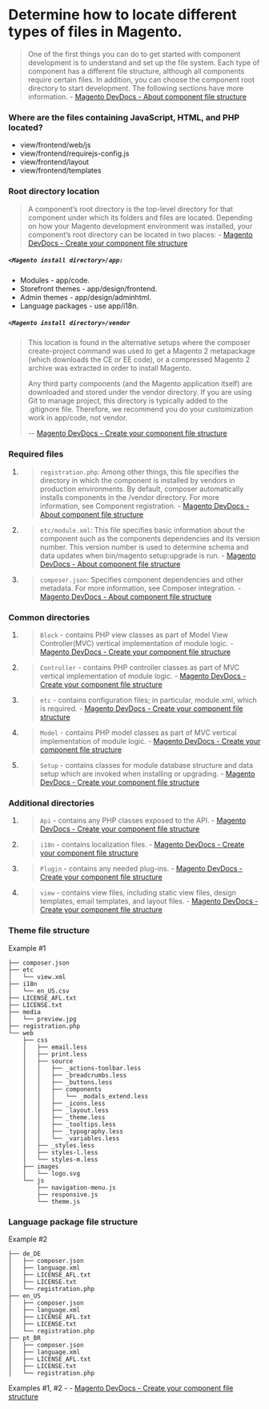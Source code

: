 # Determine how to locate different types of files in Magento.

>One of the first things you can do to get started with component development is to understand and set up the file system. Each type of component has a different file structure, although all components require certain files.
In addition, you can choose the component root directory to start development. The following sections have more information. - [Magento DevDocs - About component file structure](https://devdocs.magento.com/guides/v2.2/extension-dev-guide/prepare/prepare_file-str.html)

### Where are the files containing JavaScript, HTML, and PHP located?
- view/frontend/web/js
- view/frontend/requirejs-config.js
- view/frontend/layout
- view/frontend/templates

### Root directory location

>A component’s root directory is the top-level directory for that component under which its folders and files are located. Depending on how your Magento development environment was installed, your component’s root directory can be located in two places: - [Magento DevDocs - Create your component file structure](https://devdocs.magento.com/guides/v2.2/extension-dev-guide/build/module-file-structure.html)

##### `<Magento install directory>/app:` 
* Modules - app/code.
* Storefront themes - app/design/frontend.
* Admin themes - app/design/adminhtml.
* Language packages - use app/i18n.

##### `<Magento install directory>/vendor`

>This location is found in the alternative setups where the composer create-project command was used to get a Magento 2 metapackage (which downloads the CE or EE code), or a compressed Magento 2 archive was extracted in order to install Magento.
>
>Any third party components (and the Magento application itself) are downloaded and stored under the vendor directory. If you are using Git to manage project, this directory is typically added to the .gitignore file. Therefore, we recommend you do your customization work in app/code, not vendor.
>
> -- [Magento DevDocs - Create your component file structure](https://devdocs.magento.com/guides/v2.2/extension-dev-guide/build/module-file-structure.html)

### Required files

1. >`registration.php`: Among other things, this file specifies the directory in which the component is installed by vendors in production environments. By default, composer automatically installs components in the <Magento root dir>/vendor directory. For more information, see Component registration. - [Magento DevDocs - About component file structure](https://devdocs.magento.com/guides/v2.2/extension-dev-guide/prepare/prepare_file-str.html)
2. >`etc/module.xml`: This file specifies basic information about the component such as the components dependencies and its version number. This version number is used to determine schema and data updates when bin/magento setup:upgrade is run. - [Magento DevDocs - About component file structure](https://devdocs.magento.com/guides/v2.2/extension-dev-guide/prepare/prepare_file-str.html)
3. >`composer.json`: Specifies component dependencies and other metadata. For more information, see Composer integration. - [Magento DevDocs - About component file structure](https://devdocs.magento.com/guides/v2.2/extension-dev-guide/prepare/prepare_file-str.html)

### Common directories

1. >`Block` - contains PHP view classes as part of Model View Controller(MVC) vertical implementation of module logic. - [Magento DevDocs - Create your component file structure](https://devdocs.magento.com/guides/v2.2/extension-dev-guide/build/module-file-structure.html)
1. >`Controller` - contains PHP controller classes as part of MVC vertical implementation of module logic. - [Magento DevDocs - Create your component file structure](https://devdocs.magento.com/guides/v2.2/extension-dev-guide/build/module-file-structure.html)
1. >`etc` - contains configuration files; in particular, module.xml, which is required. - [Magento DevDocs - Create your component file structure](https://devdocs.magento.com/guides/v2.2/extension-dev-guide/build/module-file-structure.html)
1. >`Model` - contains PHP model classes as part of MVC vertical implementation of module logic. - [Magento DevDocs - Create your component file structure](https://devdocs.magento.com/guides/v2.2/extension-dev-guide/build/module-file-structure.html)
1. >`Setup` -  contains classes for module database structure and data setup which are invoked when installing or upgrading. - [Magento DevDocs - Create your component file structure](https://devdocs.magento.com/guides/v2.2/extension-dev-guide/build/module-file-structure.html)

### Additional directories

1. >`Api` - contains any PHP classes exposed to the API. - [Magento DevDocs - Create your component file structure](https://devdocs.magento.com/guides/v2.2/extension-dev-guide/build/module-file-structure.html)
1. >`i18n` - contains localization files. - [Magento DevDocs - Create your component file structure](https://devdocs.magento.com/guides/v2.2/extension-dev-guide/build/module-file-structure.html)
1. >`Plugin` - contains any needed plug-ins. - [Magento DevDocs - Create your component file structure](https://devdocs.magento.com/guides/v2.2/extension-dev-guide/build/module-file-structure.html)
1. >`view` - contains view files, including static view files, design templates, email templates, and layout files. - [Magento DevDocs - Create your component file structure](https://devdocs.magento.com/guides/v2.2/extension-dev-guide/build/module-file-structure.html)

### Theme file structure
Example #1
```
├── composer.json
├── etc
│   └── view.xml
├── i18n
│   └── en_US.csv
├── LICENSE_AFL.txt
├── LICENSE.txt
├── media
│   └── preview.jpg
├── registration.php
└── web
    ├── css
    │   ├── email.less
    │   ├── print.less
    │   ├── source
    │   │   ├── _actions-toolbar.less
    │   │   ├── _breadcrumbs.less
    │   │   ├── _buttons.less
    │   │   ├── components
    │   │   │   └── _modals_extend.less
    │   │   ├── _icons.less
    │   │   ├── _layout.less
    │   │   ├── _theme.less
    │   │   ├── _tooltips.less
    │   │   ├── _typography.less
    │   │   └── _variables.less
    │   ├── _styles.less
    │   ├── styles-l.less
    │   └── styles-m.less
    ├── images
    │   └── logo.svg
    └── js
        ├── navigation-menu.js
        ├── responsive.js
        └── theme.js
```

### Language package file structure
Example #2
```
├── de_DE
│   ├── composer.json
│   ├── language.xml
│   ├── LICENSE_AFL.txt
│   ├── LICENSE.txt
│   └── registration.php
├── en_US
│   ├── composer.json
│   ├── language.xml
│   ├── LICENSE_AFL.txt
│   ├── LICENSE.txt
│   └── registration.php
├── pt_BR
│   ├── composer.json
│   ├── language.xml
│   ├── LICENSE_AFL.txt
│   ├── LICENSE.txt
│   └── registration.php
```

Examples #1, #2 - - [Magento DevDocs - Create your component file structure](https://devdocs.magento.com/guides/v2.2/extension-dev-guide/build/module-file-structure.html)